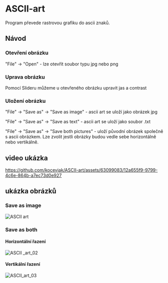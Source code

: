 # ASCII-art
Program převede rastrovou grafiku do ascii znaků.
## Návod
### Otevření obrázku
"File" -> "Open" - lze otevřít soubor typu jpg nebo png
### Uprava obrázku
Pomocí Slideru můžeme u otevřeného obrázku upravit jas a contrast
### Uložení obrázku
"File" -> "Save as" -> "Save as image" - ascii art se uloží jako obrázek jpg<br>

"File" -> "Save as" -> "Save as text" - ascii art se uloží jako soubor .txt<br>

"File" -> "Save as" -> "Save both pictures" - uloží původní obrázek společně s ascii obrázkem. Lze zvolit jestli obrázky budou vedle sebe horizontálně nebo vertikálně.

## video ukázka
https://github.com/kocevjak/ASCII-art/assets/63099083/12a655f9-9799-4c6e-864b-a7ec73d0e927

## ukázka obrázků
### Save as image
![ASCII art](https://github.com/kocevjak/ASCII-art/assets/63099083/0a5eb1b5-77fc-409a-bc4c-3bb2267f0c94)

### Save as both
#### Horizontální řazení
![ASCII _art_02](https://github.com/kocevjak/ASCII-art/assets/63099083/c746226e-b870-4452-a096-04bfb7731d1d)
#### Vertikální řazení
![ASCII_art_03](https://github.com/kocevjak/ASCII-art/assets/63099083/fff50b7f-09ab-448f-aea6-516e3a9a4c8f)
